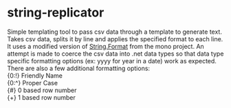 string-replicator
=================

Simple templating tool to pass csv data through a template to generate text.  Takes csv data, splits it by line and applies the specified format to each line.  It uses a modified version of <a href='https://github.com/mono/mono/blob/effa4c07ba850bedbe1ff54b2a5df281c058ebcb/mcs/class/corlib/System/String.cs' target='_blank'>String.Format</a> from the mono project.  An attempt is made to coerce the csv data into .net data types so that data type specific formatting options (ex: yyyy for year in a date) work as expected.  There are also a few additional formatting options:
<br/>
{0:!} Friendly Name<br/>
{0:^} Proper Case<br/>
{#} 0 based row number<br/>
{+} 1 based row number<br/>

